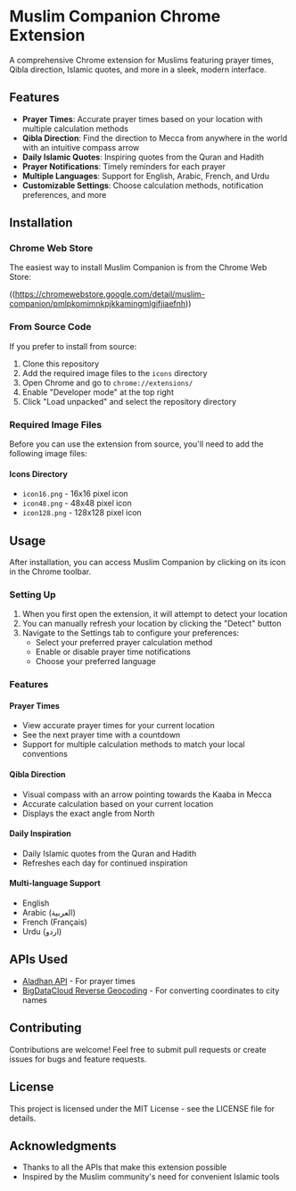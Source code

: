 # Muslim Companion Chrome Extension

A comprehensive Chrome extension for Muslims featuring prayer times, Qibla direction, Islamic quotes, and more in a sleek, modern interface.

## Features

- **Prayer Times**: Accurate prayer times based on your location with multiple calculation methods
- **Qibla Direction**: Find the direction to Mecca from anywhere in the world with an intuitive compass arrow
- **Daily Islamic Quotes**: Inspiring quotes from the Quran and Hadith
- **Prayer Notifications**: Timely reminders for each prayer
- **Multiple Languages**: Support for English, Arabic, French, and Urdu
- **Customizable Settings**: Choose calculation methods, notification preferences, and more

## Installation

### Chrome Web Store

The easiest way to install Muslim Companion is from the Chrome Web Store:

((https://chromewebstore.google.com/detail/muslim-companion/pmlpkomimnkpjkkamingmlgifjiaefnh))

### From Source Code

If you prefer to install from source:

1. Clone this repository
2. Add the required image files to the `icons` directory
3. Open Chrome and go to `chrome://extensions/`
4. Enable "Developer mode" at the top right
5. Click "Load unpacked" and select the repository directory

### Required Image Files

Before you can use the extension from source, you'll need to add the following image files:

#### Icons Directory
- `icon16.png` - 16x16 pixel icon
- `icon48.png` - 48x48 pixel icon
- `icon128.png` - 128x128 pixel icon

## Usage

After installation, you can access Muslim Companion by clicking on its icon in the Chrome toolbar.

### Setting Up

1. When you first open the extension, it will attempt to detect your location
2. You can manually refresh your location by clicking the "Detect" button
3. Navigate to the Settings tab to configure your preferences:
   - Select your preferred prayer calculation method
   - Enable or disable prayer time notifications
   - Choose your preferred language

### Features

#### Prayer Times
- View accurate prayer times for your current location
- See the next prayer time with a countdown
- Support for multiple calculation methods to match your local conventions

#### Qibla Direction
- Visual compass with an arrow pointing towards the Kaaba in Mecca
- Accurate calculation based on your current location
- Displays the exact angle from North

#### Daily Inspiration
- Daily Islamic quotes from the Quran and Hadith
- Refreshes each day for continued inspiration

#### Multi-language Support
- English
- Arabic (العربية)
- French (Français)
- Urdu (اردو)

## APIs Used

- [Aladhan API](https://aladhan.com/prayer-times-api) - For prayer times
- [BigDataCloud Reverse Geocoding](https://www.bigdatacloud.com/) - For converting coordinates to city names

## Contributing

Contributions are welcome! Feel free to submit pull requests or create issues for bugs and feature requests.

## License

This project is licensed under the MIT License - see the LICENSE file for details.

## Acknowledgments

- Thanks to all the APIs that make this extension possible
- Inspired by the Muslim community's need for convenient Islamic tools
